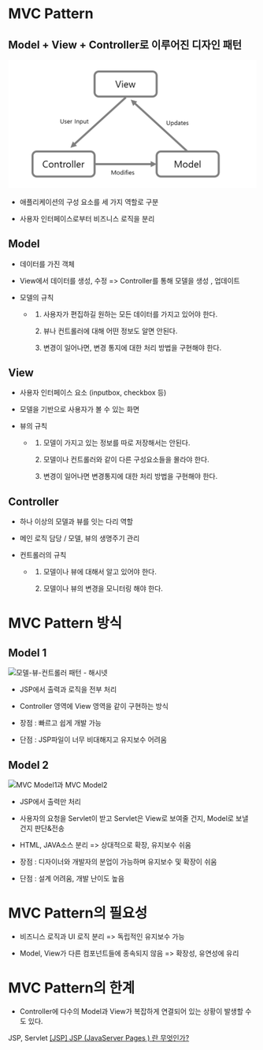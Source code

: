 # MVC Pattern

## Model + View + Controller로 이루어진 디자인 패턴

![](MVC%20Pattern_assets/2022-08-07-00-48-09-mvc.png)

* 애플리케이션의 구성 요소를 세 가지 역할로 구분

* 사용자 인터페이스로부터 비즈니스 로직을 분리



## Model

* 데이터를 가진 객체

* View에서 데이터를 생성, 수정 => Controller를 통해 모델을 생성 , 업데이트

* 모델의 규칙
  
  * 1. 사용자가 편집하길 원하는 모든 데이터를 가지고 있어야 한다.
    
    2. 뷰나 컨트롤러에 대해 어떤 정보도 알면 안된다.
    
    3. 변경이 일어나면, 변경 통지에 대한 처리 방법을 구현해야 한다.

## View

* 사용자 인터페이스 요소 (inputbox, checkbox 등)

* 모델을 기반으로 사용자가 볼 수 있는 화면

* 뷰의 규칙
  
  * 1. 모델이 가지고 있는 정보를 따로 저장해서는 안된다.
    
    2. 모델이나 컨트롤러와 같이 다른 구성요소들을 몰라야 한다.
    
    3. 변경이 일어나면 변경통지에 대한 처리 방법을 구현해야 한다.

## Controller

* 하나 이상의 모델과 뷰를 잇는 다리 역할

* 메인 로직 담당 / 모델, 뷰의 생명주기 관리

* 컨트롤러의 규칙
  
  * 1. 모델이나 뷰에 대해서 알고 있어야 한다.
    
    2. 모델이나 뷰의 변경을 모니터링 해야 한다.



# MVC Pattern 방식

## Model 1

<img src="https://encrypted-tbn0.gstatic.com/images?q=tbn:ANd9GcR-c9ZZPvVDLEcpn-YFZrqndD5x3S07A97FYQ&usqp=CAU" title="" alt="모델-뷰-컨트롤러 패턴 - 해시넷" width="716">

* JSP에서 출력과 로직을 전부 처리

* Controller 영역에 View 영역을 같이 구현하는 방식

* 장점 : 빠르고 쉽게 개발 가능

* 단점 : JSP파일이 너무 비대해지고 유지보수 어려움



## Model 2

<img title="" src="https://user-images.githubusercontent.com/67519366/100101189-43636100-2ea5-11eb-8bfd-1a63e145f22c.PNG" alt="MVC Model1과 MVC Model2" width="693">

* JSP에서 출력만 처리

* 사용자의 요청을 Servlet이 받고 Servlet은 View로 보여줄 건지, Model로 보낼 건지 판단&전송

* HTML, JAVA소스 분리 => 상대적으로 확장, 유지보수 쉬움

* 장점 : 디자이너와 개발자의 분업이 가능하며 유지보수 및 확장이 쉬움

* 단점 : 설계 어려움, 개발 난이도 높음



# MVC Pattern의 필요성

* 비즈니스 로직과 UI 로직 분리 => 독립적인 유지보수 가능

* Model, View가 다른 컴포넌트들에 종속되지 않음 => 확장성, 유연성에 유리



# MVC Pattern의 한계

* Controller에 다수의 Model과 View가 복잡하게 연결되어 있는 상황이 발생할 수 도 있다.







JSP, Servlet [[JSP] JSP (JavaServer Pages ) 란 무엇인가?](https://javacpro.tistory.com/43)
